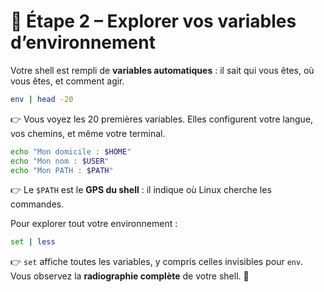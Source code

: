 
# 🧩 Étape 2 – Explorer vos variables d’environnement

Votre shell est rempli de **variables automatiques** : il sait qui vous êtes, où vous êtes, et comment agir.

```bash
env | head -20
````

👉 Vous voyez les 20 premières variables.
Elles configurent votre langue, vos chemins, et même votre terminal.

```bash
echo "Mon domicile : $HOME"
echo "Mon nom : $USER"
echo "Mon PATH : $PATH"
```

👉 Le `$PATH` est le **GPS du shell** : il indique où Linux cherche les commandes.

Pour explorer tout votre environnement :

```bash
set | less
```

👉 `set` affiche toutes les variables, y compris celles invisibles pour `env`.
Vous observez la **radiographie complète** de votre shell. 🩻